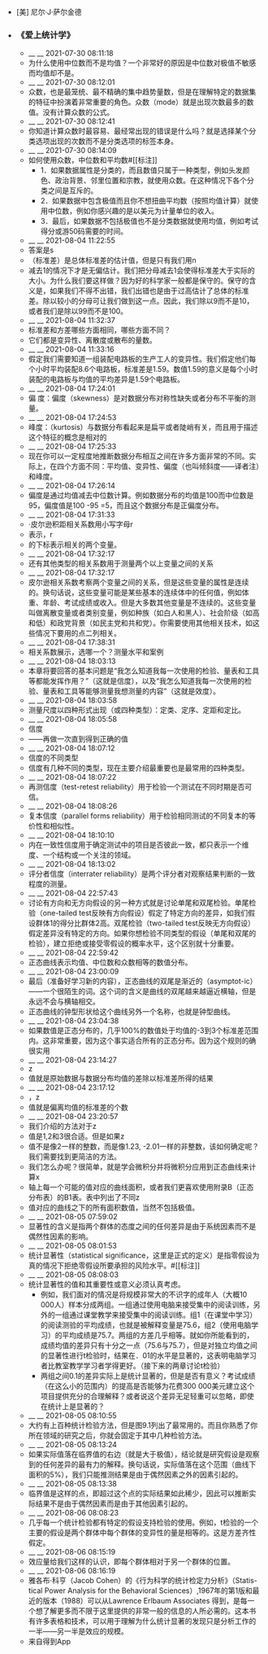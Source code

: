 - [美] 尼尔·J·萨尔金德
- ### 《爱上统计学》
    - __ __ 2021-07-30 08:11:18
    - 为什么使用中位数而不是均值？一个非常好的原因是中位数对极值不敏感而均值却不是。
    - __ __ 2021-07-30 08:12:01
    - 众数，也是最笼统、最不精确的集中趋势量数，但是在理解特定的数据集的特征中扮演着非常重要的角色。众数（mode）就是出现次数最多的数值。没有计算众数的公式。
    - __ __ 2021-07-30 08:12:41
    - 你知道计算众数时最容易、最经常出现的错误是什么吗？就是选择某个分类选项出现的次数而不是分类选项的标签本身。
    - __ __ 2021-07-30 08:14:09
    - 如何使用众数，中位数和平均数#[[标注]]
        - 1．如果数据属性是分类的，而且数值只属于一种类型，例如头发颜色、政治背景、邻里位置和宗教，就使用众数。在这种情况下各个分类之间是互斥的。
        - 2．如果数据中包含极值而且你不想扭曲平均数（按照均值计算）就使用中位数，例如你感兴趣的是以美元为计量单位的收入。
        - 3．最后，如果数据不包括极值也不是分类数据就使用均值，例如考试得分或游50码需要的时间。
    - __ __ 2021-08-04 11:22:55
    - 答案是s
    - （标准差）是总体标准差的估计值，但是只有我们用n
    - 减去1的情况下才是无偏估计。我们把分母减去1会使得标准差大于实际的大小。为什么我们要这样做？因为好的科学家一般都是保守的。保守的含义是，如果我们不得不出错，我们出错也是由于过高估计了总体的标准差。除以较小的分母可让我们做到这一点。因此，我们除以9而不是10，或者我们是除以99而不是100。
    - __ __ 2021-08-04 11:32:37
    - 标准差和方差哪些方面相同，哪些方面不同？
    - 它们都是变异性、离散度或散布的量数。
    - __ __ 2021-08-04 11:33:16
    - 假定我们需要知道一组装配电路板的生产工人的变异性。我们假定他们每个小时平均装配8.6个电路板，标准差是1.59。数值1.59的意义是每个小时装配的电路板与均值的平均差异是1.59个电路板。
    - __ __ 2021-08-04 17:24:01
    - 偏 度：偏度（skewness）是对数据分布对称性缺失或者分布不平衡的测量。
    - __ __ 2021-08-04 17:24:53
    - 峰度：（kurtosis）与数据分布看起来是扁平或者陡峭有关，而且用于描述这个特征的概念是相对的
    - __ __ 2021-08-04 17:25:33
    - 现在你可以一定程度地推断数据分布相互之间在许多方面非常的不同。实际上，在四个方面不同：平均值、变异性、偏度（也叫倾斜度——译者注）和峰度。
    - __ __ 2021-08-04 17:26:14
    - 偏度是通过均值减去中位数计算。例如数据分布的均值是100而中位数是95，偏度值是100 -95 =5，而且这个数据分布是正偏度分布。
    - __ __ 2021-08-04 17:31:33
    - ·皮尔逊积距相关系数用小写字母r
    - 表示，r
    - 的下标表示相关的两个变量。
    - __ __ 2021-08-04 17:32:17
    - 还有其他类型的相关系数用于测量两个以上变量之间的关系
    - __ __ 2021-08-04 17:32:17
    - 皮尔逊相关系数考察两个变量之间的关系，但是这些变量的属性是连续的。换句话说，这些变量可能是某些基本的连续体中的任何值，例如体重、年龄、考试成绩或收入。但是大多数其他变量是不连续的。这些变量叫做离散变量或者类别变量，例如种族（如白人和黑人）、社会阶级（如高和低）和政党背景（如民主党和共和党）。你需要使用其他相关技术，如这些情况下要用的点二列相关。
    - __ __ 2021-08-04 17:38:31
    - 相关系数展示，选哪一个？测量水平和案例
    - __ __ 2021-08-04 18:03:13
    - 本章将要回答的基本问题是“我怎么知道我每一次使用的检验、量表和工具等都能发挥作用？”（这就是信度），以及“我怎么知道我每一次使用的检验、量表和工具等能够测量我想测量的内容”（这就是效度）。
    - __ __ 2021-08-04 18:03:58
    - 测量尺度以四种形式出现（或四种类型）：定类、定序、定距和定比。
    - __ __ 2021-08-04 18:05:58
    - 信度
    - ——再做一次直到得到正确的值
    - __ __ 2021-08-04 18:07:12
    - 信度的不同类型
    - 信度有几种不同的类型，现在主要介绍最重要也是最常用的四种类型。
    - __ __ 2021-08-04 18:07:22
    - 再测信度（test-retest reliability）用于检验一个测试在不同时期是否可信。
    - __ __ 2021-08-04 18:08:26
    - 复本信度（parallel forms reliability）用于检验相同测试的不同复本的等价性和相似性。
    - __ __ 2021-08-04 18:10:10
    - 内在一致性信度用于确定测试中的项目是否彼此一致，都只表示一个维度、一个结构或一个关注的领域。
    - __ __ 2021-08-04 18:13:02
    - 评分者信度（interrater reliability）是两个评分者对观察结果判断的一致程度的测量。
    - __ __ 2021-08-04 22:57:43
    - 讨论有方向和无方向假设的另一种方式就是讨论单尾和双尾检验。单尾检验（one-tailed test反映有方向假设）假定了特定方向的差异，如我们假设群体1的得分比群体2高。双尾检验（two-tailed test反映无方向假设）假定差异没有特定的方向。如果你想检验不同类型的假设（单尾和双尾的检验），建立拒绝或接受零假设的概率水平，这个区别就十分重要。
    - __ __ 2021-08-04 22:59:42
    - 正态曲线表示均值、中位数和众数相等的数值分布。
    - __ __ 2021-08-04 23:00:09
    - 最后（准备好学习新的内容），正态曲线的双尾是渐近的（asymptot-ic）——一个很陌生的词。这个词的含义是曲线的双尾越来越逼近横轴，但是永远不会与横轴相交。
    - 正态曲线的钟型形状给这个曲线另外一个名称，也就是钟型曲线。
    - __ __ 2021-08-04 23:04:38
    - 如果数值是正态分布的，几乎100%的数值处于均值的-3到3个标准差范围内。这非常重要，因为这个事实适合所有的正态分布。因为这个规则的确很实用
    - __ __ 2021-08-04 23:14:27
    - z
    - 值就是原始数据与数据分布均值的差除以标准差所得的结果
    - __ __ 2021-08-04 23:17:12
    - ，z
    - 值就是偏离均值的标准差的个数
    - __ __ 2021-08-04 23:20:57
    - 我们介绍的方法对于z
    - 值是1,2和3很合适。但是如果z
    - 值不是像2一样的整数，而是像1.23, -2.01一样的非整数，该如何确定呢？我们需要找到更简洁的方法。
    - 我们怎么办呢？很简单，就是学会微积分并将微积分应用到正态曲线来计算x
    - 轴上每一个可能的值对应的曲线面积，或者我们更喜欢使用附录B（正态分布表）的B1表。表中列出了不同z
    - 值对应的曲线之下的所有面积数值，当然不包括极值。
    - __ __ 2021-08-05 07:59:02
    - 显著性的含义是指两个群体的态度之间的任何差异是由于系统因素而不是偶然性因素的影响。
    - __ __ 2021-08-05 08:01:53
    - 统计显著性（statistical significance，这里是正式的定义）是指零假设为真的情况下拒绝零假设所要承担的风险水平。#[[标注]]
    - __ __ 2021-08-05 08:08:03
    - 统计显著性的值和其重要性或意义必须认真考虑。
        - 例如，我们面对的情况是将规模非常大的不识字的成年人（大概10 000人）样本分成两组。一组通过使用电脑来接受集中的阅读训练，另外的一组通过课堂教学来接受集中的阅读训练。组1（在课堂中学习）的阅读测验的平均成绩，也就是被解释变量是75.6，组2（使用电脑学习）的平均成绩是75.7。两组的方差几乎相等。就如你所能看到的，成绩均值的差异只有十分之一点（75.6与75.7），但是对独立均值之间的显著性进行t检验时，结果在．01的水平是显著的，这表明电脑学习者比教室教学学习者学得更好。（接下来的两章讨论t检验）
        - 两组之间0.1的差异实际上是统计显著的，但是是否有意义？考试成绩（在这么小的范围内）的提高是否能够为花费300 000美元建立这个项目提供充分的合理解释？或者说这个差异无足轻重可以忽略，即使在统计上是显著的？
    - __ __ 2021-08-05 08:10:55
    - 大约有上百种统计检验方法，但是图9.1列出了最常用的。而且你熟悉了你所在领域的研究之后，你就会固定于其中几种检验方法。
    - __ __ 2021-08-05 08:13:24
    - 如果实际值落在临界值的右边（就是大于极值），结论就是研究假设是观察到的任何差异的最有力的解释。换句话说，实际值落在这个范围（曲线下面积的5%），我们只能推测结果是由于偶然因素之外的因素引起的。
    - __ __ 2021-08-05 08:13:38
    - 临界值是这样的点，即超过这个点的实际结果如此稀少，因此可以推断实际结果不是由于偶然因素而是由于其他因素引起的。
    - __ __ 2021-08-06 08:08:23
    - 几乎每一个统计检验都有特定的假设支持检验的使用。例如，t检验的一个主要的假设是两个群体中每个群体的变异性的量是相等的。这是方差齐性假定。
    - __ __ 2021-08-06 08:15:19
    - 效应量给我们这样的认识，即每个群体相对于另一个群体的位置。
    - __ __ 2021-08-06 08:16:19
    - 雅各布·科亨（Jacob Cohen）的《行为科学的统计检定力分析》（Statis-tical Power Analysis for the Behavioral Sciences）,1967年的第1版和最近的版本（1988）可以从Lawrence Erlbaum Associates 得到，是每一个想了解更多而不限于这里提供的非常一般的信息的人所必需的。这本书有许多表格和技术，可以用于理解为什么统计显著的发现只是分析工作的一半——另一半是效应的规模。
    - 来自得到App
